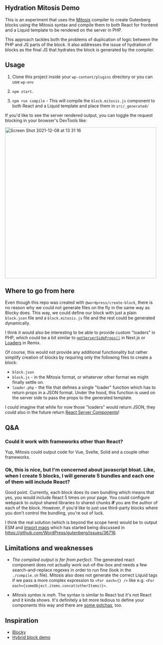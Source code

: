 ## Hydration Mitosis Demo

This is an experiment that uses the
[Mitosis](https://github.com/BuilderIO/mitosis) compiler to create Gutenberg
blocks using the Mitosis syntax and compile them to both React for frontend
and a Liquid template to be rendered on the server in PHP.

This approach tackles both the problems of duplication of logic between the PHP
and JS parts of the block. It also addresses the issue of hydration of blocks
as the final JS that hydrates the block is generated by the compiler.

## Usage

1. Clone this project inside your `wp-content/plugins` directory or you can use `wp-env`

2. `npm start`.

3. `npm run compile` - This will compile the `block.mitosis.js` component to both
   React and a Liquid template and place them in `src/_generated/`

If you'd like to see the server rendered output, you can toggle the request blocking in
your browser's DevTools like:

<img width="498" alt="Screen Shot 2021-12-08 at 13 31 16"
src="https://user-images.githubusercontent.com/5417266/145264013-eb764264-889d-45e6-8f5a-d7414a5b5d89.png">

## Where to go from here

Even though this repo was created with `@wordpress/create-block`, there is no
reason why we could not generate files on the fly in the same way as Blocky
does. This way, we could define our block with just a plain `block.json` file and a
`block.mitosis.js` file and the rest could be generated dynamically.

I think it would also be interesting to be able to provide custom "loaders" in PHP,
which could be a bit similar to
[`getServerSideProps()`](https://nextjs.org/docs/basic-features/data-fetching#getserversideprops-server-side-rendering)
in Next.js or [Loaders](https://remix.run/docs/en/v1/api/conventions#loader) in
Remix.

Of course, this would not provide any additional functionality but rather
simplify creation of blocks by requiring only the following files to create a block:

- `block.json`
- `block.js` - in the Mitosis format, or whaterver other format we might finally
  settle on.
- `loader.php` - the file that defines a single "loader" function which has to
  return props in a JSON format. Under the hood, this function is used on the
  server side to pass the props to the generated template.

I could imagine that while for now those "loaders" would return JSON, they could
also in the future return [React Server
Components](https://reactjs.org/blog/2020/12/21/data-fetching-with-react-server-components.html)!

## Q&A

### Could it work with frameworks other than React?

Yup, Mitosis could output code for Vue, Svelte, Solid and a couple other
frameworks.

### Ok, this is nice, but I'm concerned about javascript bloat. Like, when I create 5 blocks, I will generate 5 bundles and each one of them will include React?

Good point. Currently, each block does its own bundling which means that yes,
you would include React 5 times on your page. You could configure webpack to
output shared libraries to shared chunks **if** you are the author of each of
the block. However, if you'd like to just use third-party blocks where you don't
control the bundling, you're out of luck.

I think the real solution (which is beyond the scope here) would be to output
ESM and [import maps](https://github.com/WICG/import-maps) which has started
being discussed in https://github.com/WordPress/gutenberg/issues/36716.

## Limitations and weaknesses

- _The compiled output is far from perfect_. The generated react component does not
  actually work out-of-the-box and needs a few search-and-replace regexes in order
  to run fine (look in the `./compile.sh` file). Mitosis also does not generate the correct Liquid tags if
  we pass a more complex expression to `<For each={} />` like e.g.
  `<For each={someObject.items.concat(otherItems)}>`.

- _Mitosis syntax is meh_. The syntax is similar to React but it's not React and
  it kinda shows. It's definitely a bit more tedious to define your components
  this way and there are [some gotchas](https://github.com/BuilderIO/mitosis/blob/main/docs/overview.md#gotchas-and-limitations), too.

## Inspiration

- [Blocky](https://github.com/youknowriad/blocky)
- [Hybrid block demo](https://github.com/nerrad/hybrid-block-demo/)

